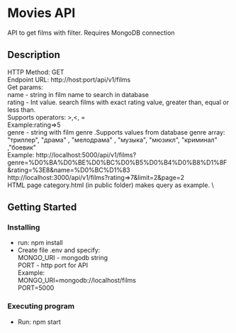 # Movies API

API to get films with filter. Requires MongoDB connection

## Description

HTTP Method: GET\
Endpoint URL: http://host:port/api/v1/films \
Get params: \
name - string in film name to search in database \
rating - Int value. search films with exact rating value, greater than, equal or less than. \
Supports operators: >,<, =  \
Example:rating=>5   \
genre - string with film genre .Supports values from database genre array: "триллер", "драма" , "мелодрама" , "музыка", "мюзикл", "криминал" ,"боевик" \
Example: http://localhost:5000/api/v1/films?genre=%D0%BA%D0%BE%D0%BC%D0%B5%D0%B4%D0%B8%D1%8F&rating=%3E8&name=%D0%BC%D1%83 \
http://localhost:3000/api/v1/films?rating=>7&limit=2&page=2 \
HTML page category.html (in public folder) makes query as example. \
## Getting Started

### Installing
* run: npm install   
* Create file .env and specify: \
MONGO_URI - mongodb string \
PORT - http port for API \
Example: \
MONGO_URI=mongodb://localhost/films \
PORT=5000

### Executing program

* Run: npm start

 